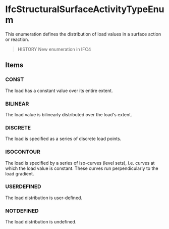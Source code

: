 # IfcStructuralSurfaceActivityTypeEnum

This enumeration defines the distribution of load values in a surface action or reaction.<!-- end of definition -->

> HISTORY  New enumeration in IFC4

## Items

### CONST
The load has a constant value over its entire extent.

### BILINEAR
The load value is bilinearly distributed over the load's extent.

### DISCRETE
The load is specified as a series of discrete load points.

### ISOCONTOUR
The load is specified by a series of iso-curves (level sets), i.e. curves at which the load value is constant.  These curves run perpendicularly to the load gradient.

### USERDEFINED
The load distribution is user-defined.

### NOTDEFINED
The load distribution is undefined.
